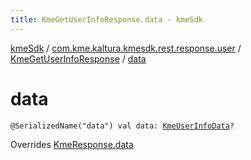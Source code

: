 ```yaml
---
title: KmeGetUserInfoResponse.data - kmeSdk
---
```


[kmeSdk](../../index.html) / [com.kme.kaltura.kmesdk.rest.response.user](../index.html) / [KmeGetUserInfoResponse](index.html) / [data](./data.html)

# data

`@SerializedName("data") val data: `[`KmeUserInfoData`](../-kme-user-info-data/index.html)`?`

Overrides [KmeResponse.data](../../com.kme.kaltura.kmesdk.rest.response/-kme-response/data.html)

